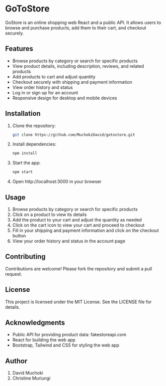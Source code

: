 # GoToStore

GoStore is an online shopping web React and a public API. It allows users to browse and purchase products, add them to their cart, and checkout securely.

## Features

- Browse products by category or search for specific products
- View product details, including description, reviews, and related products
- Add products to cart and adjust quantity
- Checkout securely with shipping and payment information
- View order history and status
- Log in or sign up for an account
- Responsive design for desktop and mobile devices

## Installation

1. Clone the repository:

    ```bash
    git clone https://github.com/MuchokiDavid/gotostore.git
    ```

2. Install dependencies:

    ```bash
    npm install
    ```

3. Start the app:

    ```bash
    npm start
    ```

4. Open http://localhost:3000 in your browser

## Usage

1. Browse products by category or search for specific products
2. Click on a product to view its details
3. Add the product to your cart and adjust the quantity as needed
4. Click on the cart icon to view your cart and proceed to checkout
5. Fill in your shipping and payment information and click on the checkout button
6. View your order history and status in the account page

## Contributing

Contributions are welcome! Please fork the repository and submit a pull request.

## License

This project is licensed under the MIT License. See the LICENSE file for details.

## Acknowledgments

- Public API for providing product data:  <a>fakestoreapi.com</a>
- React for building the web app
- Bootstrap, Tailwind and CSS for styling the web app

## Author
1. David Muchoki
2. Christine Muriungi
